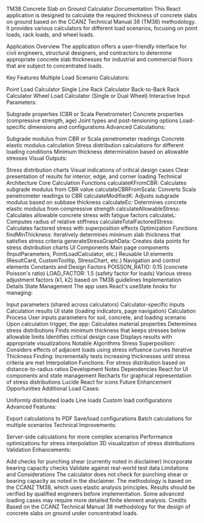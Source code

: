 TM38 Concrete Slab on Ground Calculator Documentation
This React application is designed to calculate the required thickness of concrete slabs on ground based on the CCANZ Technical Manual 38 (TM38) methodology. It provides various calculators for different load scenarios, focusing on point loads, rack loads, and wheel loads.

Application Overview
The application offers a user-friendly interface for civil engineers, structural designers, and contractors to determine appropriate concrete slab thicknesses for industrial and commercial floors that are subject to concentrated loads.

Key Features
Multiple Load Scenario Calculators:

Point Load Calculator
Single Line Rack Calculator
Back-to-Back Rack Calculator
Wheel Load Calculator (Single or Dual Wheel)
Interactive Input Parameters:

Subgrade properties (CBR or Scala Penetrometer)
Concrete properties (compressive strength, age)
Joint types and post-tensioning options
Load-specific dimensions and configurations
Advanced Calculations:

Subgrade modulus from CBR or Scala penetrometer readings
Concrete elastic modulus calculation
Stress distribution calculations for different loading conditions
Minimum thickness determination based on allowable stresses
Visual Outputs:

Stress distribution charts
Visual indications of critical design cases
Clear presentation of results for interior, edge, and corner loading
Technical Architecture
Core Calculation Functions
calculateKFromCBR: Calculates subgrade modulus from CBR value
calculateCBRFromScala: Converts Scala penetrometer readings to CBR
calculateModifiedK: Adjusts subgrade modulus based on subbase thickness
calculateEc: Determines concrete elastic modulus from compressive strength
calculateAllowableStress: Calculates allowable concrete stress with fatigue factors
calculateL: Computes radius of relative stiffness
calculateTotalFactoredStress: Calculates factored stress with superposition effects
Optimization Functions
findMinThickness: Iteratively determines minimum slab thickness that satisfies stress criteria
generateStressGraphData: Creates data points for stress distribution charts
UI Components
Main page components (InputParameters, PointLoadCalculator, etc.)
Reusable UI elements (ResultCard, CustomTooltip, StressChart, etc.)
Navigation and control elements
Constants and Design Factors
POISSON_RATIO: 0.15 (concrete Poisson's ratio)
LOAD_FACTOR: 1.5 (safety factor for loads)
Various stress adjustment factors (k1, k2) based on TM38 guidelines
Implementation Details
State Management
The app uses React's useState hooks for managing:

Input parameters (shared across calculators)
Calculator-specific inputs
Calculation results
UI state (loading indicators, page navigation)
Calculation Process
User inputs parameters for soil, concrete, and loading scenario
Upon calculation trigger, the app:
Calculates material properties
Determines stress distributions
Finds minimum thickness that keeps stresses below allowable limits
Identifies critical design case
Displays results with appropriate visualizations
Notable Algorithms
Stress Superposition: Considers effects of adjacent loads using stress influence curves
Iterative Thickness Finding: Incrementally tests increasing thicknesses until stress criteria are met
Interpolation Functions: For stress distribution based on distance-to-radius ratios
Development Notes
Dependencies
React for UI components and state management
Recharts for graphical representation of stress distributions
Lucide React for icons
Future Enhancement Opportunities
Additional Load Cases:

Uniformly distributed loads
Line loads
Custom load configurations
Advanced Features:

Export calculations to PDF
Save/load configurations
Batch calculations for multiple scenarios
Technical Improvements:

Server-side calculations for more complex scenarios
Performance optimizations for stress interpolation
3D visualization of stress distributions
Validation Enhancements:

Add checks for punching shear (currently noted in disclaimer)
Incorporate bearing capacity checks
Validate against real-world test data
Limitations and Considerations
The calculator does not check for punching shear or bearing capacity as noted in the disclaimer.
The methodology is based on the CCANZ TM38, which uses elastic analysis principles.
Results should be verified by qualified engineers before implementation.
Some advanced loading cases may require more detailed finite element analysis.
Credits
Based on the CCANZ Technical Manual 38 methodology for the design of concrete slabs on ground under concentrated loads.